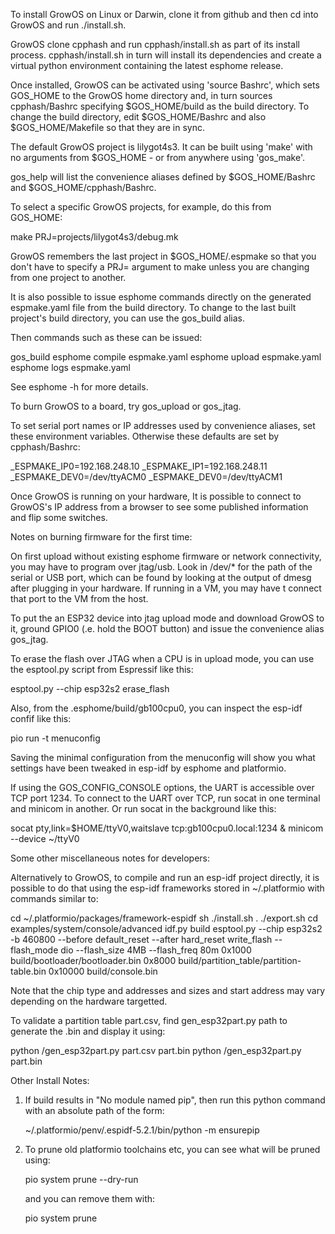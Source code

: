 To install GrowOS on Linux or Darwin, clone it from github
and then cd into GrowOS and run ./install.sh.

GrowOS clone cpphash and run cpphash/install.sh as part of its
install process.  cpphash/install.sh in turn will install its
dependencies and create a virtual python environment containing the
latest esphome release.

Once installed, GrowOS can be activated using 'source Bashrc',
which sets GOS_HOME to the GrowOS home directory and, in turn
sources cpphash/Bashrc specifying $GOS_HOME/build as the build
directory.  To change the build directory, edit $GOS_HOME/Bashrc
and also $GOS_HOME/Makefile so that they are in sync.

The default GrowOS project is lilygot4s3.  It can be built using
'make' with no arguments from $GOS_HOME - or from anywhere
using 'gos_make'. 

gos_help will list the convenience aliases defined by $GOS_HOME/Bashrc
and $GOS_HOME/cpphash/Bashrc.

To select a specific GrowOS projects, for example, do this from GOS_HOME:

  make PRJ=projects/lilygot4s3/debug.mk

GrowOS remembers the last project in $GOS_HOME/.espmake so that you
don't have to specify a PRJ= argument to make unless you are changing
from one project to another.

It is also possible to issue esphome commands directly on the generated
espmake.yaml file from the build directory. To change to the last
built project's build directory, you can use the gos_build alias.

Then commands such as these can be issued:

  gos_build
  esphome compile espmake.yaml
  esphome upload espmake.yaml
  esphome logs espmake.yaml

See esphome -h for more details.

To burn GrowOS to a board, try gos_upload or gos_jtag.

To set serial port names or IP addresses used by convenience aliases,
set these environment variables.  Otherwise these defaults are
set by cpphash/Bashrc:

  _ESPMAKE_IP0=192.168.248.10
  _ESPMAKE_IP1=192.168.248.11
  _ESPMAKE_DEV0=/dev/ttyACM0
  _ESPMAKE_DEV0=/dev/ttyACM1

Once GrowOS is running on your hardware, It is possible to connect
to GrowOS's IP address from a browser to see some published information 
and flip some switches.

Notes on burning firmware for the first time:

On first upload without existing esphome firmware or network connectivity,
you may have to program over jtag/usb. Look in /dev/* for the path of the
serial or USB port, which can be found by looking at the output of dmesg
after plugging in your hardware.  If running in a VM, you may have t
 connect that port to the VM from the host.

To put the an ESP32 device into jtag upload mode and download GrowOS to it,
ground GPIO0 (.e. hold the BOOT button) and issue the convenience alias
gos_jtag.

To erase the flash over JTAG when a CPU is in upload mode, you
can use the esptool.py script from Espressif like this:

esptool.py --chip esp32s2 erase_flash

Also, from the .esphome/build/gb100cpu0, you can inspect the esp-idf confif
like this:

   pio run -t menuconfig

Saving the minimal configuration from the menuconfig will show you what
settings have been tweaked in esp-idf by esphome and platformio.

If using the GOS_CONFIG_CONSOLE options, the UART is accessible over
TCP port 1234.  To connect to the UART over TCP, run socat in one
terminal and minicom in another. Or run socat in the background like this:

  socat pty,link=$HOME/ttyV0,waitslave tcp:gb100cpu0.local:1234 &
  minicom --device ~/ttyV0

Some other miscellaneous notes for developers:

Alternatively to GrowOS, to compile and run an esp-idf project directly,
it is possible to do that using the esp-idf frameworks stored in
~/.platformio with commands similar to:

  cd ~/.platformio/packages/framework-espidf
  sh ./install.sh
  . ./export.sh
  cd examples/system/console/advanced
  idf.py build
  esptool.py --chip esp32s2 -b 460800 --before default_reset --after hard_reset write_flash --flash_mode dio --flash_size 4MB --flash_freq 80m 0x1000 build/bootloader/bootloader.bin 0x8000 build/partition_table/partition-table.bin 0x10000 build/console.bin

Note that the chip type and addresses and sizes and start address may vary
depending on the hardware targetted.

To validate a partition table part.csv, find gen_esp32part.py path to generate
the .bin and display it using:

  python <path>/gen_esp32part.py part.csv part.bin
  python <path>/gen_esp32part.py part.bin

Other Install Notes:

1. If build results in "No module named pip", then run this python
   command with an absolute path of the form:

     ~/.platformio/penv/.espidf-5.2.1/bin/python -m ensurepip

2. To prune old platformio toolchains etc, you can see what will be
   pruned using:

     pio system prune --dry-run

   and you can remove them with:

     pio system prune

